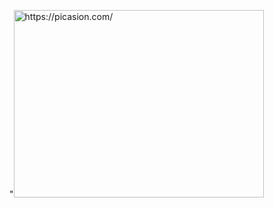 "<a href="https://picasion.com/"><img src="https://i.picasion.com/pic92/c7bd7007c99202268624141593459dad.gif" width="400" height="300" border="0" alt="https://picasion.com/" /></a><br /><a href="https://picasion.com/">
